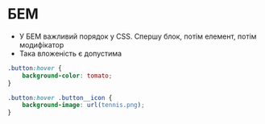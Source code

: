 # БЕМ

-   У БЕМ важливий порядок у CSS. Спершу блок, потім елемент, потім модифікатор
-   Така вложеність є допустима

```css
.button:hover {
    background-color: tomato;
}

.button:hover .button__icon {
    background-image: url(tennis.png);
}
```
